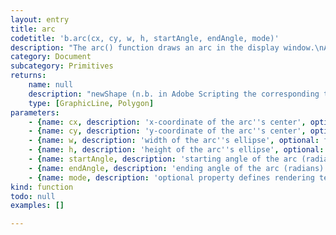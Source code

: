 ```yaml
---
layout: entry
title: arc
codetitle: 'b.arc(cx, cy, w, h, startAngle, endAngle, mode)'
description: "The arc() function draws an arc in the display window.\nArcs are drawn along the outer edge of an ellipse defined by the\n"
category: Document
subcategory: Primitives
returns:
    name: null
    description: "newShape (n.b. in Adobe Scripting the corresponding type is a Path Item)\n\nTODO(S)\n- fix overlapping points bug"
    type: [GraphicLine, Polygon]
parameters:
    - {name: cx, description: 'x-coordinate of the arc''s center', optional: false, type: [Number]}
    - {name: cy, description: 'y-coordinate of the arc''s center', optional: false, type: [Number]}
    - {name: w, description: 'width of the arc''s ellipse', optional: false, type: [Number]}
    - {name: h, description: 'height of the arc''s ellipse', optional: false, type: [Number]}
    - {name: startAngle, description: 'starting angle of the arc (radians)', optional: false, type: [Number]}
    - {name: endAngle, description: 'ending angle of the arc (radians)', optional: false, type: [Number]}
    - {name: mode, description: 'optional property defines rendering technique of arc, b.OPEN (default), b.CHORD, or b.PIE', optional: false, type: [String]}
kind: function
todo: null
examples: []

---
```

